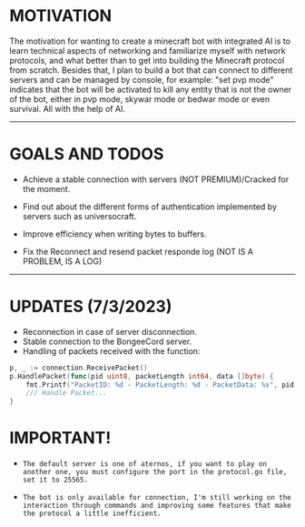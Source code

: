 # MOTIVATION
The motivation for wanting to create a minecraft bot with integrated AI is to learn technical aspects of networking and familiarize myself with network protocols, and what better than to get into building the Minecraft protocol from scratch.
Besides that, I plan to build a bot that can connect to different servers and can be managed by console, for example: "set pvp mode" indicates that the bot will be activated to kill any entity that is not the owner of the bot, either in pvp mode, skywar mode or bedwar mode or even survival. All with the help of AI.

-----
# GOALS AND TODOS
- Achieve a stable connection with servers (NOT PREMIUM)/Cracked for the moment.
  
- Find out about the different forms of authentication implemented by servers such as universocraft.

- Improve efficiency when writing bytes to buffers.

- Fix the Reconnect and resend packet responde log (NOT IS A PROBLEM, IS A LOG)

------


# UPDATES (7/3/2023)
- Reconnection in case of server disconnection.
- Stable connection to the BongeeCord server.
- Handling of packets received with the function: 
```go
p, _ := connection.ReceivePacket()
p.HandlePacket(func(pid uint8, packetLength int64, data []byte) {
	fmt.Printf("PacketID: %d - PacketLength: %d - PacketData: %x", pid, packetLength, data))
    /// Handle Packet...
}
```

# IMPORTANT!
- ```The default server is one of aternos, if you want to play on another one, you must configure the port in the protocol.go file, set it to 25565.```
  
- ```The bot is only available for connection, I'm still working on the interaction through commands and improving some features that make the protocol a little inefficient.```